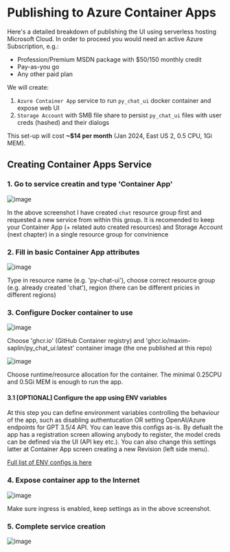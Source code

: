 # Publishing to Azure Container Apps

Here's a detailed breakdown of publishing the UI using serverless hosting Microsoft Cloud. In order to proceed you would need an active Azure Subscription, e.g.:
- Profession/Premium MSDN package with $50/150 monthly credit
- Pay-as-you go
- Any other paid plan

We will create:
1. `Azure Container App` service to run `py_chat_ui` docker container and expose web UI
2. `Storage Account` with SMB file share to persist `py_chat_ui` files with user creds (hashed) and their dialogs

This set-up will cost **~$14 per month** (Jan 2024, East US 2, 0.5 CPU, 1Gi MEM).

## Creating Container Apps Service

### 1. Go to service creatin and type 'Container App'

![image](https://github.com/maxim-saplin/py_chat_ui/assets/7947027/6534c0cc-fa62-47de-b11b-301f46b14109)

In the above screenshot I have created `chat` resource group first and requested a new service from within this group. It is recomended to keep your Container App (+ related auto created resources) and Storage Account (next chapter) in a single resource group for convinience


### 2. Fill in basic Container App attributes

![image](https://github.com/maxim-saplin/py_chat_ui/assets/7947027/3eddabfe-4956-451f-8c74-7c85a0e48d8b)

Type in resource name (e.g. 'py-chat-ui'), choose correct resource group (e.g. already created 'chat'), region (there can be different pricies in different regions)

### 3. Configure Docker container to use

![image](https://github.com/maxim-saplin/py_chat_ui/assets/7947027/9542bd5e-c122-4f4b-ad41-bf40ec3d85f1)

Choose 'ghcr.io' (GitHub Container registry) and 'ghcr.io/maxim-saplin/py_chat_ui:latest' container image (the one published at this repo)

![image](https://github.com/maxim-saplin/py_chat_ui/assets/7947027/584f359d-3ad2-4f4c-9e43-d5310b50a716)

Choose runtime/reosurce allocation for the container. The minimal 0.25CPU and 0.5Gi MEM is enough to run the app.

#### 3.1 [OPTIONAL] Configure the app using ENV variables

At this step you can define environment variables controlling the behaviour of the app, such as disabling authentucation OR setting OpenAI/Azure endpoints for GPT 3.5/4 API. You can leave this configs as-is. By defualt the app has a registration screen allowing anybody to register, the model creds can be defined via the UI (API key etc.). You can also change this settings latter at Container App screen creating a new Revision (left side menu).

[Full list of ENV configs is here](https://github.com/maxim-saplin/py_chat_ui#evironment-variables)



### 4. Expose container app to the Internet

![image](https://github.com/maxim-saplin/py_chat_ui/assets/7947027/9588d959-93e6-413e-bc60-745c0af8a0ec)

Make sure ingress is enabled, keep settings as in the above screenshot.

### 5. Complete service creation

![image](https://github.com/maxim-saplin/py_chat_ui/assets/7947027/4aefce93-ae50-430b-a272-54481aa227dd)

